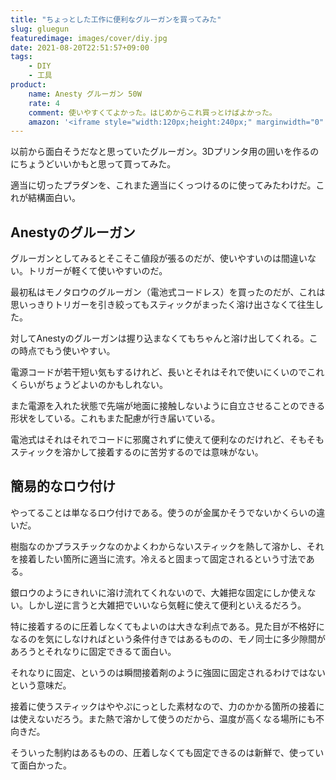 ```yaml
---
title: "ちょっとした工作に便利なグルーガンを買ってみた"
slug: gluegun
featuredimage: images/cover/diy.jpg
date: 2021-08-20T22:51:57+09:00
tags:
    - DIY
    - 工具
product:
    name: Anesty グルーガン 50W
    rate: 4
    comment: 使いやすくてよかった。はじめからこれ買っとけばよかった。
    amazon: '<iframe style="width:120px;height:240px;" marginwidth="0" marginheight="0" scrolling="no" frameborder="0" src="//rcm-fe.amazon-adsystem.com/e/cm?lt1=_blank&bc1=000000&IS2=1&bg1=FFFFFF&fc1=000000&lc1=0000FF&t=illusionspace-22&language=ja_JP&o=9&p=8&l=as4&m=amazon&f=ifr&ref=as_ss_li_til&asins=B07XDX6TQ8&linkId=0a7f0429be02acc12be99606eebe8992"></iframe>'
---
```


以前から面白そうだなと思っていたグルーガン。3Dプリンタ用の囲いを作るのにちょうどいいかもと思って買ってみた。

適当に切ったプラダンを、これまた適当にくっつけるのに使ってみたわけだ。これが結構面白い。

<!--more-->


## Anestyのグルーガン

グルーガンとしてみるとそこそこ値段が張るのだが、使いやすいのは間違いない。トリガーが軽くて使いやすいのだ。

最初私はモノタロウのグルーガン（電池式コードレス）を買ったのだが、これは思いっきりトリガーを引き絞ってもスティックがまったく溶け出さなくて往生した。

対してAnestyのグルーガンは握り込まなくてもちゃんと溶け出してくれる。この時点でもう使いやすい。

電源コードが若干短い気もするけれど、長いとそれはそれで使いにくいのでこれくらいがちょうどよいのかもしれない。

また電源を入れた状態で先端が地面に接触しないように自立させることのできる形状をしている。これもまた配慮が行き届いている。

電池式はそれはそれでコードに邪魔されずに使えて便利なのだけれど、そもそもスティックを溶かして接着するのに苦労するのでは意味がない。

## 簡易的なロウ付け

やってることは単なるロウ付けである。使うのが金属かそうでないかくらいの違いだ。

樹脂なのかプラスチックなのかよくわからないスティックを熱して溶かし、それを接着したい箇所に適当に流す。冷えると固まって固定されるという寸法である。

銀ロウのようにきれいに溶け流れてくれないので、大雑把な固定にしか使えない。しかし逆に言うと大雑把でいいなら気軽に使えて便利といえるだろう。

特に接着するのに圧着しなくてもよいのは大きな利点である。見た目が不格好になるのを気にしなければという条件付きではあるものの、モノ同士に多少隙間があろうとそれなりに固定できるて面白い。

それなりに固定、というのは瞬間接着剤のように強固に固定されるわけではないという意味だ。

接着に使うスティックはややぷにっとした素材なので、力のかかる箇所の接着には使えないだろう。また熱で溶かして使うのだから、温度が高くなる場所にも不向きだ。

そういった制約はあるものの、圧着しなくても固定できるのは新鮮で、使っていて面白かった。